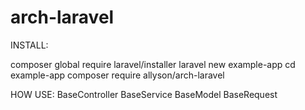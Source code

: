 # arch-laravel

INSTALL:

composer global require laravel/installer
laravel new example-app
cd example-app
composer require allyson/arch-laravel

HOW USE:
BaseController
BaseService
BaseModel
BaseRequest